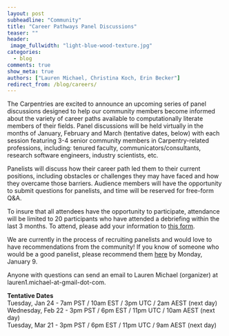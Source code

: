 ```yaml
---
layout: post  
subheadline: "Community"  
title: "Career Pathways Panel Discussions"  
teaser: ""  
header:  
 image_fullwidth: "light-blue-wood-texture.jpg"  
categories:  
  - blog  
comments: true  
show_meta: true  
authors: ["Lauren Michael, Christina Koch, Erin Becker"]  
redirect_from: /blog/careers/
---
```


The Carpentries are excited to announce an upcoming series of panel discussions designed to help our community members become informed 
about the variety of career paths available to computationally literate members of their fields. Panel discussions will be held virtually
in the months of January, February and March (tentative dates, below) with each session featuring 3-4 senior community members in 
Carpentry-related professions, including: tenured faculty, communicators/consultants, research software engineers, industry scientists,
etc.  

Panelists will discuss how their career path led them to their current positions, including obstacles or challenges they may have 
faced and how they overcame those barriers. Audience members will have the opportunity to submit questions for panelists, and time
will be reserved for free-form Q&A.   

To insure that all attendees have the opportunity to participate, attendance will be limited to 20 participants who have attended
a debriefing within the last 3 months. To attend, please add your information to 
[this form](https://docs.google.com/forms/d/1UMvhBKwiUKv0Snxgv3RjiR_6tEX0mgaK6wNkvEm7Oyw/).  

We are currently in the process of recruiting panelists and would love to have recommendations from the community!
If you know of someone who would be a good panelist, please recommend them 
[here](https://docs.google.com/forms/d/1XxQ4JCJO6f2q1JHFryi3VG3xN_IIYNw6ampaO4pQuRw/) by Monday, January 9.  

Anyone with questions can send an email to Lauren Michael (organizer) at lauren1.michael-at-gmail-dot-com.  

**Tentative Dates**    
Tuesday, Jan 24 - 7am PST / 10am EST / 3pm UTC / 2am AEST (next day)  
Wednesday, Feb 22 - 3pm PST / 6pm EST / 11pm UTC / 10am AEST (next day)  
Tuesday, Mar 21 - 3pm PST / 6pm EST / 11pm UTC / 9am AEST (next day)  


